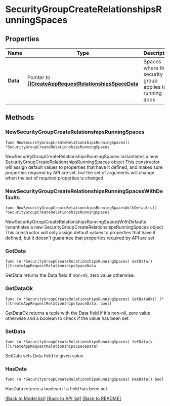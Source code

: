 # SecurityGroupCreateRelationshipsRunningSpaces

## Properties

Name | Type | Description | Notes
------------ | ------------- | ------------- | -------------
**Data** | Pointer to [**[]CreateAppRequestRelationshipsSpaceData**](CreateAppRequestRelationshipsSpaceData.md) | Spaces where this security group applies to running apps | [optional] 

## Methods

### NewSecurityGroupCreateRelationshipsRunningSpaces

`func NewSecurityGroupCreateRelationshipsRunningSpaces() *SecurityGroupCreateRelationshipsRunningSpaces`

NewSecurityGroupCreateRelationshipsRunningSpaces instantiates a new SecurityGroupCreateRelationshipsRunningSpaces object
This constructor will assign default values to properties that have it defined,
and makes sure properties required by API are set, but the set of arguments
will change when the set of required properties is changed

### NewSecurityGroupCreateRelationshipsRunningSpacesWithDefaults

`func NewSecurityGroupCreateRelationshipsRunningSpacesWithDefaults() *SecurityGroupCreateRelationshipsRunningSpaces`

NewSecurityGroupCreateRelationshipsRunningSpacesWithDefaults instantiates a new SecurityGroupCreateRelationshipsRunningSpaces object
This constructor will only assign default values to properties that have it defined,
but it doesn't guarantee that properties required by API are set

### GetData

`func (o *SecurityGroupCreateRelationshipsRunningSpaces) GetData() []CreateAppRequestRelationshipsSpaceData`

GetData returns the Data field if non-nil, zero value otherwise.

### GetDataOk

`func (o *SecurityGroupCreateRelationshipsRunningSpaces) GetDataOk() (*[]CreateAppRequestRelationshipsSpaceData, bool)`

GetDataOk returns a tuple with the Data field if it's non-nil, zero value otherwise
and a boolean to check if the value has been set.

### SetData

`func (o *SecurityGroupCreateRelationshipsRunningSpaces) SetData(v []CreateAppRequestRelationshipsSpaceData)`

SetData sets Data field to given value.

### HasData

`func (o *SecurityGroupCreateRelationshipsRunningSpaces) HasData() bool`

HasData returns a boolean if a field has been set.


[[Back to Model list]](../README.md#documentation-for-models) [[Back to API list]](../README.md#documentation-for-api-endpoints) [[Back to README]](../README.md)


